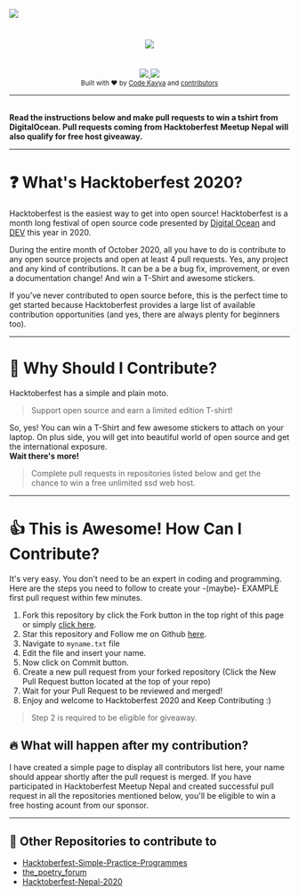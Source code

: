![](https://s3.amazonaws.com/organizer.mlh.io/cgkhK9XFBuiyASyp3aMvbKAL?response-content-disposition=inline%3B%20filename%3D%221600x840HFB5.png%22%3B%20filename%2A%3DUTF-8%27%271600x840HFB5.png&response-content-type=image%2Fpng&X-Amz-Algorithm=AWS4-HMAC-SHA256&X-Amz-Credential=AKIAJFCF2ZS25I2RWYBQ%2F20201002%2Fus-east-1%2Fs3%2Faws4_request&X-Amz-Date=20201002T101316Z&X-Amz-Expires=300&X-Amz-SignedHeaders=host&X-Amz-Signature=39fde0b582a22df7d70743b3afb1d848694519f5536c0fe3eca1f190d969a901)

<h1 align="center"><a href="https://twitter.com/intent/tweet?url=https%3A%2F%2Fgithub.com%2Fwajahatkarim3%2FHacktoberfest2019&text=Are%20you%20ready%20for%20%23Hacktoberfest%202019%3F%20Support%20Open%20Source%20in%20October%20and%20earn%20a%20limited%20edition%20T-shirt%21%20by%20contributing%20your%20profile%20in%20Awesome%20Contributors%20by%20@WajahatKarim&hashtags=DigitalOcean%2CThePracticalDev%2Copensource%20">
        <img src="https://img.shields.io/twitter/url/http/shields.io.svg?style=social"/>
    </a></h1>

<br/>

<div align="center">
    <a href="https://hacktoberfest.digitalocean.com/">
            <img src="https://img.shields.io/badge/Hacktoberfest%202019-Win%20a%20T--Shirt-critical"></img>
</a>
    <a href="https://github.com/Parajulibkrm/Hacktoberfest-Nepal/fork">
            <img src="https://img.shields.io/badge/PRs-welcome-brightgreen.svg"></img>
        </a>   
    
</div>

<div align="center">
  <sub>Built with ❤︎ by
  <a href="https://twitter.com/Codekavya">Code Kavya</a> and
  <a href="https://github.com/Parajulibkrm/Hacktoberfest-Nepal/graphs/contributors">
    contributors
  </a>
</div>
  
***  
  
<br> 
<b>Read the instructions below  and make pull requests to win a tshirt from DigitalOcean. Pull requests coming from Hacktoberfest Meetup Nepal will also qualify for free host giveaway. 
        </b></p></div>

---

# ❓ What's Hacktoberfest 2020?

Hacktoberfest is the easiest way to get into open source! Hacktoberfest is a month long festival of open source code presented by [Digital Ocean](https://www.digitalocean.com/) and [DEV](https://www.dev.to/) this year in 2020.

During the entire month of October 2020, all you have to do is contribute to any open source projects and open at least 4 pull requests. Yes, any project and any kind of contributions. It can be a be a bug fix, improvement, or even a documentation change! And win a T-Shirt and awesome stickers.

If you’ve never contributed to open source before, this is the perfect time to get started because Hacktoberfest provides a large list of available contribution opportunities (and yes, there are always plenty for beginners too).

---

# 👕 Why Should I Contribute?

Hacktoberfest has a simple and plain moto.

> Support open source and earn a limited edition T-shirt!

So, yes! You can win a T-Shirt and few awesome stickers to attach on your laptop. On plus side, you will get into beautiful world of open source and get the international exposure.  
**Wait there's more!**

> Complete pull requests in repositories listed below and get the chance to win a free unlimited ssd web host.

---

# 👍 This is Awesome! How Can I Contribute?

It's very easy. You don't need to be an expert in coding and programming. Here are the steps you need to follow to create your -(maybe)- EXAMPLE first pull request within few minutes.

1. Fork this repository by click the Fork button in the top right of this page or simply [click here](https://github.com/Parajulibkrm/Hacktoberfest-Nepal/fork).
2. Star this repository and Follow me on Github [here](https://github.com/Parajulibkrm/).
3. Navigate to `myname.txt` file
4. Edit the file and insert your name.
5. Now click on Commit button.
6. Create a new pull request from your forked repository (Click the New Pull Request button located at the top of your repo)
7. Wait for your Pull Request to be reviewed and merged!
8. Enjoy and welcome to Hacktoberfest 2020 and Keep Contributing :)

> Step 2 is required to be eligible for giveaway.

## 🔥 What will happen after my contribution?

I have created a simple page to display all contributors list here, your name should appear shortly after the pull request is merged.
If you have participated in Hacktoberfest Meetup Nepal and created successful pull request in all the repositories mentioned below, you'll be eligible to win a free hosting acount from our sponsor.

---

## 🤗 Other Repositories to contribute to

- [Hacktoberfest-Simple-Practice-Programmes](https://github.com/bigyanic/Hacktoberfest-Simple-Practice-Programmes)
- [the_poetry_forum](https://github.com/Sandesh-Sharma/the_poetry_forum)
- [Hacktoberfest-Nepal-2020](https://github.com/Saugat-Adhikari/Hacktoberfest-Nepal-2020)
